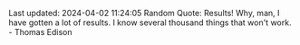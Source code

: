 Last updated: 2024-04-02 11:24:05
Random Quote: Results! Why, man, I have gotten a lot of results. I know several thousand things that won't work. - Thomas Edison